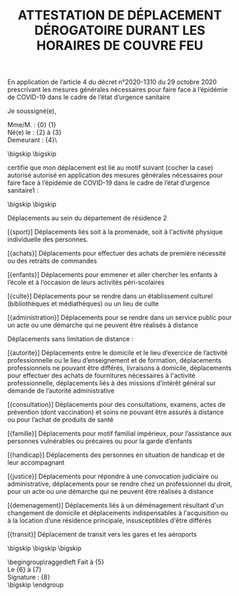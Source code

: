 ﻿---
title: "ATTESTATION DE DÉPLACEMENT DÉROGATOIRE DURANT LES HORAIRES DE COUVRE FEU"
geometry: margin=1.5cm

---



En application de l’article 4 du décret n°2020-1310 du 29 octobre 2020
prescrivant les mesures générales nécessaires pour faire face à l’épidémie de
COVID-19 dans le cadre de l’état d’urgence sanitaire

Je soussigné(e),

Mme/M. : {0} {1}\
Né(e) le : {2} à {3}\
Demeurant : {4}\

\bigskip
\bigskip

certifie que mon déplacement est lié au motif suivant (cocher la case) autorisé
autorisé en application des mesures générales nécessaires pour faire face à
l’épidémie de COVID-19 dans le cadre de l’état d’urgence sanitaire1 :


\bigskip
\bigskip

Déplacements au sein du département de résidence 2

[{sport}] Déplacements liés soit à la promenade, soit à l'activité physique
    individuelle des personnes.

[{achats}] Déplacements pour effectuer des achats de première nécessité ou des
    retraits de commandes

[{enfants}] Déplacements pour emmener et aller chercher les enfants à l’école
    et à l’occasion de leurs activités péri-scolaires


[{culte}] Déplacements pour se rendre dans un établissement culturel
    (bibliothèques et médiathèques) ou un lieu de culte


[{administration}] Déplacements pour se rendre dans un service public pour un acte ou
    une démarche qui ne peuvent être réalisés à distance

Déplacements sans limitation de distance :

[{autorite}] Déplacements entre le domicile et le lieu d’exercice de l’activité
    professionnelle ou le lieu d’enseignement et de formation, déplacements
    professionnels ne pouvant être différés, livraisons à domicile, déplacements
    pour effectuer des achats de fournitures nécessaires à l'activité
    professionnelle, déplacements liés à des missions d’intérêt général sur demande
    de l’autorité administrative


[{consultation}] Déplacements pour des consultations, examens, actes de prévention
    (dont vaccination) et soins ne pouvant être assurés à distance ou pour l’achat
    de produits de santé


[{famille}] Déplacements pour motif familial impérieux, pour l’assistance aux
    personnes vulnérables ou  précaires ou pour la garde d’enfants

[{handicap}] Déplacements des personnes en situation de handicap et de leur
    accompagnant

[{justice}] Déplacements pour répondre à une convocation judiciaire ou
    administrative, déplacements pour se rendre chez un professionnel du droit,
    pour un acte ou une démarche qui ne peuvent être réalisés à distance

[{demenagement}] Déplacements liés à un déménagement résultant d'un changement
    de domicile et déplacements indispensables à l'acquisition ou à la location
    d’une résidence principale, insusceptibles d'être différés

[{transit}] Déplacement de transit vers les gares et les aéroports


\bigskip
\bigskip
\bigskip

\begingroup\raggedleft
Fait à {5}\
Le {6} à {7}\
Signature : {8}\
\bigskip
\endgroup

